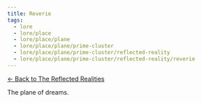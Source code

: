 ```yaml
---
title: Reverie
tags:
  - lore
  - lore/place
  - lore/place/plane
  - lore/place/plane/prime-cluster
  - lore/place/plane/prime-cluster/reflected-reality
  - lore/place/plane/prime-cluster/reflected-reality/reverie
---
```


[<- Back to The Reflected Realities](index.md)

The plane of dreams.
